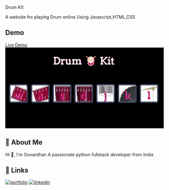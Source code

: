 Drum KIt

A website fro playing Drum online Using Javascript,HTML,CSS


## Demo
<a href="https://harmonious-beignet-a93324.netlify.app/">Live Demo</a>
![](https://github.com/govardhanob/drum-kit/blob/main/drumkit-ezgif.com-video-to-gif-converter.gif)

## 🚀 About Me
Hi 👋, I'm Govardhan
A passionate python fullstack developer from India


## 🔗 Links
[![portfolio](https://img.shields.io/badge/my_portfolio-000?style=for-the-badge&logo=ko-fi&logoColor=white)](https://govardhanob.github.io/portfolio/)
[![linkedin](https://img.shields.io/badge/linkedin-0A66C2?style=for-the-badge&logo=linkedin&logoColor=white)](https://www.linkedin.com/)


